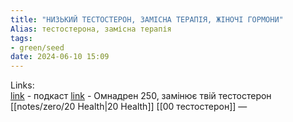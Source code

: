 ```yaml
---
title: "НИЗЬКИЙ ТЕСТОСТЕРОН, ЗАМІСНА ТЕРАПІЯ, ЖІНОЧІ ГОРМОНИ"
Alias: тестостерона, замісна терапія
tags:
- green/seed
date: 2024-06-10 15:09
---
```

Links:  
[link](https://www.youtube.com/watch?v=dzh4D58-pjQ) - подкаст
[link](https://tabletki.ua/uk/%D0%9E%D0%BC%D0%BD%D0%B0%D0%B4%D1%80%D0%B5%D0%BD-250/16841/) - Омнадрен 250, замінює твій тестостерон
[[notes/zero/20 Health|20 Health]]
[[00 тестостерон]]
—


